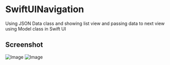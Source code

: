 # SwiftUINavigation
Using JSON Data class and showing list view and passing data to next view using Model class in Swift UI
## Screenshot

![Image](https://user-images.githubusercontent.com/55412573/169740647-1d574310-106b-453c-8df1-87704dec39c5.png)
![Image](https://user-images.githubusercontent.com/55412573/169740651-505ad701-09aa-44ea-8825-4870a41ff9d9.png)
